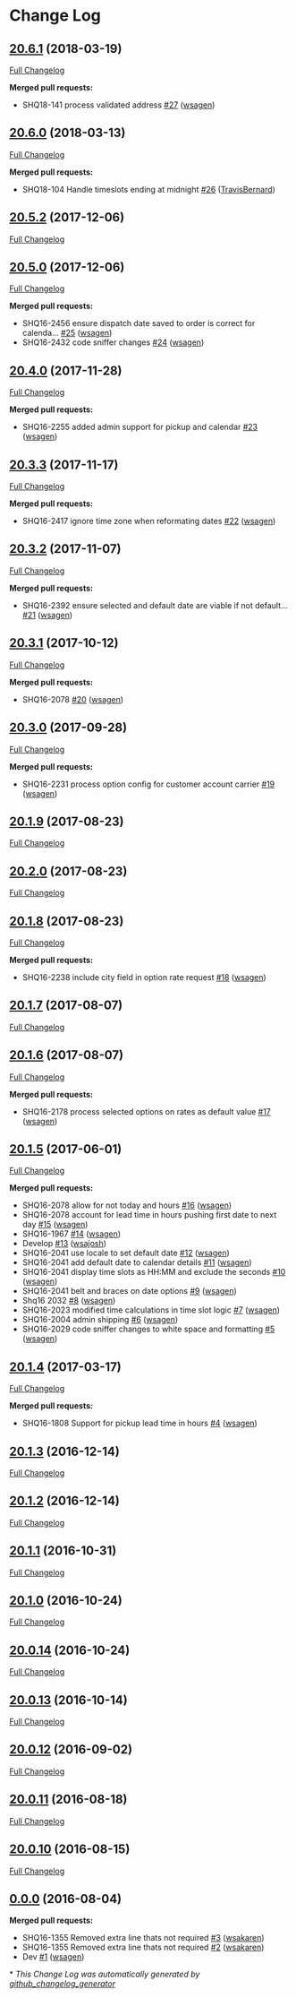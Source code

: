 # Change Log

## [20.6.1](https://github.com/webshopapps/library-shipper/tree/20.6.1) (2018-03-19)
[Full Changelog](https://github.com/webshopapps/library-shipper/compare/20.6.0...20.6.1)

**Merged pull requests:**

- SHQ18-141 process validated address [\#27](https://github.com/webshopapps/library-shipper/pull/27) ([wsagen](https://github.com/wsagen))

## [20.6.0](https://github.com/webshopapps/library-shipper/tree/20.6.0) (2018-03-13)
[Full Changelog](https://github.com/webshopapps/library-shipper/compare/20.5.2...20.6.0)

**Merged pull requests:**

- SHQ18-104 Handle timeslots ending at midnight [\#26](https://github.com/webshopapps/library-shipper/pull/26) ([TravisBernard](https://github.com/TravisBernard))

## [20.5.2](https://github.com/webshopapps/library-shipper/tree/20.5.2) (2017-12-06)
[Full Changelog](https://github.com/webshopapps/library-shipper/compare/20.5.0...20.5.2)

## [20.5.0](https://github.com/webshopapps/library-shipper/tree/20.5.0) (2017-12-06)
[Full Changelog](https://github.com/webshopapps/library-shipper/compare/20.4.0...20.5.0)

**Merged pull requests:**

- SHQ16-2456 ensure dispatch date saved to order is correct for calenda… [\#25](https://github.com/webshopapps/library-shipper/pull/25) ([wsagen](https://github.com/wsagen))
- SHQ16-2432 code sniffer changes [\#24](https://github.com/webshopapps/library-shipper/pull/24) ([wsagen](https://github.com/wsagen))

## [20.4.0](https://github.com/webshopapps/library-shipper/tree/20.4.0) (2017-11-28)
[Full Changelog](https://github.com/webshopapps/library-shipper/compare/20.3.3...20.4.0)

**Merged pull requests:**

-  SHQ16-2255 added admin support for pickup and calendar [\#23](https://github.com/webshopapps/library-shipper/pull/23) ([wsagen](https://github.com/wsagen))

## [20.3.3](https://github.com/webshopapps/library-shipper/tree/20.3.3) (2017-11-17)
[Full Changelog](https://github.com/webshopapps/library-shipper/compare/20.3.2...20.3.3)

**Merged pull requests:**

- SHQ16-2417 ignore time zone when reformating dates [\#22](https://github.com/webshopapps/library-shipper/pull/22) ([wsagen](https://github.com/wsagen))

## [20.3.2](https://github.com/webshopapps/library-shipper/tree/20.3.2) (2017-11-07)
[Full Changelog](https://github.com/webshopapps/library-shipper/compare/20.3.1...20.3.2)

**Merged pull requests:**

- SHQ16-2392 ensure selected and default date are viable if not default… [\#21](https://github.com/webshopapps/library-shipper/pull/21) ([wsagen](https://github.com/wsagen))

## [20.3.1](https://github.com/webshopapps/library-shipper/tree/20.3.1) (2017-10-12)
[Full Changelog](https://github.com/webshopapps/library-shipper/compare/20.3.0...20.3.1)

**Merged pull requests:**

- SHQ16-2078 [\#20](https://github.com/webshopapps/library-shipper/pull/20) ([wsagen](https://github.com/wsagen))

## [20.3.0](https://github.com/webshopapps/library-shipper/tree/20.3.0) (2017-09-28)
[Full Changelog](https://github.com/webshopapps/library-shipper/compare/20.1.9...20.3.0)

**Merged pull requests:**

- SHQ16-2231 process option config for customer account carrier [\#19](https://github.com/webshopapps/library-shipper/pull/19) ([wsagen](https://github.com/wsagen))

## [20.1.9](https://github.com/webshopapps/library-shipper/tree/20.1.9) (2017-08-23)
[Full Changelog](https://github.com/webshopapps/library-shipper/compare/20.2.0...20.1.9)

## [20.2.0](https://github.com/webshopapps/library-shipper/tree/20.2.0) (2017-08-23)
[Full Changelog](https://github.com/webshopapps/library-shipper/compare/20.1.8...20.2.0)

## [20.1.8](https://github.com/webshopapps/library-shipper/tree/20.1.8) (2017-08-23)
[Full Changelog](https://github.com/webshopapps/library-shipper/compare/20.1.7...20.1.8)

**Merged pull requests:**

- SHQ16-2238 include city field in option rate request [\#18](https://github.com/webshopapps/library-shipper/pull/18) ([wsagen](https://github.com/wsagen))

## [20.1.7](https://github.com/webshopapps/library-shipper/tree/20.1.7) (2017-08-07)
[Full Changelog](https://github.com/webshopapps/library-shipper/compare/20.1.6...20.1.7)

## [20.1.6](https://github.com/webshopapps/library-shipper/tree/20.1.6) (2017-08-07)
[Full Changelog](https://github.com/webshopapps/library-shipper/compare/20.1.5...20.1.6)

**Merged pull requests:**

- SHQ16-2178 process selected options on rates as default value [\#17](https://github.com/webshopapps/library-shipper/pull/17) ([wsagen](https://github.com/wsagen))

## [20.1.5](https://github.com/webshopapps/library-shipper/tree/20.1.5) (2017-06-01)
[Full Changelog](https://github.com/webshopapps/library-shipper/compare/20.1.4...20.1.5)

**Merged pull requests:**

- SHQ16-2078 allow for not today and hours [\#16](https://github.com/webshopapps/library-shipper/pull/16) ([wsagen](https://github.com/wsagen))
- SHQ16-2078 account for lead time in hours pushing first date to next day [\#15](https://github.com/webshopapps/library-shipper/pull/15) ([wsagen](https://github.com/wsagen))
- SHQ16-1967 [\#14](https://github.com/webshopapps/library-shipper/pull/14) ([wsagen](https://github.com/wsagen))
- Develop [\#13](https://github.com/webshopapps/library-shipper/pull/13) ([wsajosh](https://github.com/wsajosh))
- SHQ16-2041 use locale to set default date [\#12](https://github.com/webshopapps/library-shipper/pull/12) ([wsagen](https://github.com/wsagen))
- SHQ16-2041 add default date to calendar details [\#11](https://github.com/webshopapps/library-shipper/pull/11) ([wsagen](https://github.com/wsagen))
- SHQ16-2041 display time slots as HH:MM and exclude the seconds [\#10](https://github.com/webshopapps/library-shipper/pull/10) ([wsagen](https://github.com/wsagen))
- SHQ16-2041 belt and braces on date options [\#9](https://github.com/webshopapps/library-shipper/pull/9) ([wsagen](https://github.com/wsagen))
- Shq16 2032 [\#8](https://github.com/webshopapps/library-shipper/pull/8) ([wsagen](https://github.com/wsagen))
- SHQ16-2023 modified time calculations in time slot logic [\#7](https://github.com/webshopapps/library-shipper/pull/7) ([wsagen](https://github.com/wsagen))
- SHQ16-2004 admin shipping [\#6](https://github.com/webshopapps/library-shipper/pull/6) ([wsagen](https://github.com/wsagen))
- SHQ16-2029 code sniffer changes to white space and formatting [\#5](https://github.com/webshopapps/library-shipper/pull/5) ([wsagen](https://github.com/wsagen))

## [20.1.4](https://github.com/webshopapps/library-shipper/tree/20.1.4) (2017-03-17)
[Full Changelog](https://github.com/webshopapps/library-shipper/compare/20.1.3...20.1.4)

**Merged pull requests:**

- SHQ16-1808 Support for pickup lead time in hours [\#4](https://github.com/webshopapps/library-shipper/pull/4) ([wsagen](https://github.com/wsagen))

## [20.1.3](https://github.com/webshopapps/library-shipper/tree/20.1.3) (2016-12-14)
[Full Changelog](https://github.com/webshopapps/library-shipper/compare/20.1.2...20.1.3)

## [20.1.2](https://github.com/webshopapps/library-shipper/tree/20.1.2) (2016-12-14)
[Full Changelog](https://github.com/webshopapps/library-shipper/compare/20.1.1...20.1.2)

## [20.1.1](https://github.com/webshopapps/library-shipper/tree/20.1.1) (2016-10-31)
[Full Changelog](https://github.com/webshopapps/library-shipper/compare/20.1.0...20.1.1)

## [20.1.0](https://github.com/webshopapps/library-shipper/tree/20.1.0) (2016-10-24)
[Full Changelog](https://github.com/webshopapps/library-shipper/compare/20.0.14...20.1.0)

## [20.0.14](https://github.com/webshopapps/library-shipper/tree/20.0.14) (2016-10-24)
[Full Changelog](https://github.com/webshopapps/library-shipper/compare/20.0.13...20.0.14)

## [20.0.13](https://github.com/webshopapps/library-shipper/tree/20.0.13) (2016-10-14)
[Full Changelog](https://github.com/webshopapps/library-shipper/compare/20.0.12...20.0.13)

## [20.0.12](https://github.com/webshopapps/library-shipper/tree/20.0.12) (2016-09-02)
[Full Changelog](https://github.com/webshopapps/library-shipper/compare/20.0.11...20.0.12)

## [20.0.11](https://github.com/webshopapps/library-shipper/tree/20.0.11) (2016-08-18)
[Full Changelog](https://github.com/webshopapps/library-shipper/compare/20.0.10...20.0.11)

## [20.0.10](https://github.com/webshopapps/library-shipper/tree/20.0.10) (2016-08-15)
[Full Changelog](https://github.com/webshopapps/library-shipper/compare/0.0.0...20.0.10)

## [0.0.0](https://github.com/webshopapps/library-shipper/tree/0.0.0) (2016-08-04)
**Merged pull requests:**

- SHQ16-1355 Removed extra line thats not required [\#3](https://github.com/webshopapps/library-shipper/pull/3) ([wsakaren](https://github.com/wsakaren))
- SHQ16-1355 Removed extra line thats not required [\#2](https://github.com/webshopapps/library-shipper/pull/2) ([wsakaren](https://github.com/wsakaren))
- Dev [\#1](https://github.com/webshopapps/library-shipper/pull/1) ([wsagen](https://github.com/wsagen))



\* *This Change Log was automatically generated by [github_changelog_generator](https://github.com/skywinder/Github-Changelog-Generator)*